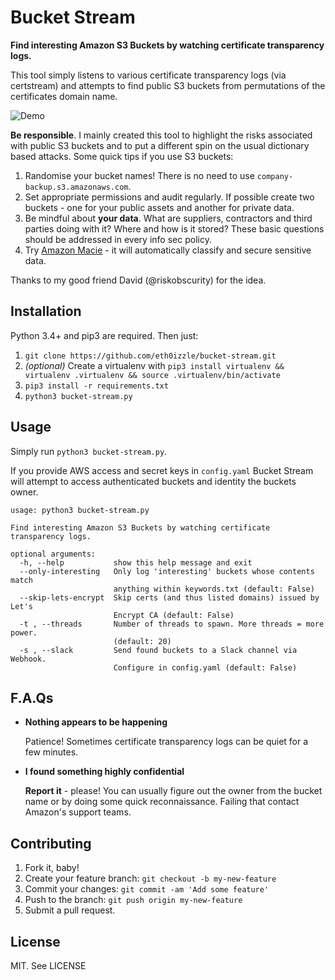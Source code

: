 # Bucket Stream

**Find interesting Amazon S3 Buckets by watching certificate transparency logs.**

This tool simply listens to various certificate transparency logs (via certstream) and attempts to find public S3 buckets from permutations of the certificates domain name.

![Demo](https://i.imgur.com/B0kesTo.png)

**Be responsible**. I mainly created this tool to highlight the risks associated with public S3 buckets and to put a different spin on the usual dictionary based attacks. Some quick tips if you use S3 buckets:

1) Randomise your bucket names! There is no need to use `company-backup.s3.amazonaws.com`.
2) Set appropriate permissions and audit regularly. If possible create two buckets - one for your public assets and another for private data.
3) Be mindful about **your data**. What are suppliers, contractors and third parties doing with it? Where and how is it stored? These basic questions should be addressed in every info sec policy.
4) Try [Amazon Macie](https://aws.amazon.com/macie/) - it will automatically classify and secure sensitive data.

Thanks to my good friend David (@riskobscurity) for the idea.

## Installation

Python 3.4+ and pip3 are required. Then just:

1. `git clone https://github.com/eth0izzle/bucket-stream.git`
2. *(optional)* Create a virtualenv with `pip3 install virtualenv && virtualenv .virtualenv && source .virtualenv/bin/activate`
2. `pip3 install -r requirements.txt`
3. `python3 bucket-stream.py`

## Usage

Simply run `python3 bucket-stream.py`.

If you provide AWS access and secret keys in `config.yaml` Bucket Stream will attempt to access authenticated buckets and identity the buckets owner.

    usage: python3 bucket-stream.py

    Find interesting Amazon S3 Buckets by watching certificate transparency logs.

    optional arguments:
      -h, --help           show this help message and exit
      --only-interesting   Only log 'interesting' buckets whose contents match
                           anything within keywords.txt (default: False)
      --skip-lets-encrypt  Skip certs (and thus listed domains) issued by Let's
                           Encrypt CA (default: False)
      -t , --threads       Number of threads to spawn. More threads = more power.
                           (default: 20)
      -s , --slack         Send found buckets to a Slack channel via Webhook.
                           Configure in config.yaml (default: False)

## F.A.Qs

- **Nothing appears to be happening**

   Patience! Sometimes certificate transparency logs can be quiet for a few minutes.

- **I found something highly confidential**

   **Report it** - please! You can usually figure out the owner from the bucket name or by doing some quick reconnaissance. Failing that contact Amazon's support teams.

## Contributing

1. Fork it, baby!
2. Create your feature branch: `git checkout -b my-new-feature`
3. Commit your changes: `git commit -am 'Add some feature'`
4. Push to the branch: `git push origin my-new-feature`
5. Submit a pull request.

## License

MIT. See LICENSE